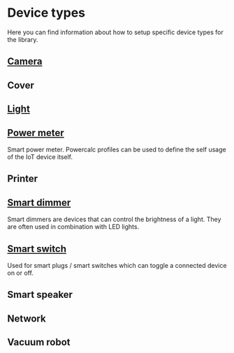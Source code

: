 # Device types

Here you can find information about how to setup specific device types for the library.

## [Camera](camera.md)

## Cover

## [Light](light.md)

## [Power meter](power-meter.md)

Smart power meter. Powercalc profiles can be used to define the self usage of the IoT device itself.

## Printer

## [Smart dimmer](smart-dimmer.md)

Smart dimmers are devices that can control the brightness of a light. They are often used in combination with LED lights.

## [Smart switch](smart-switch.md)

Used for smart plugs / smart switches which can toggle a connected device on or off.

## Smart speaker

## Network

## Vacuum robot
